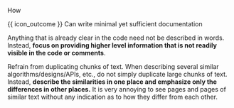 <span id="title">How</span>

<span id="prereqs"></span>

<span id="outcomes">{{ icon_outcome }} Can write minimal yet sufficient documentation</span>

<div id="body">

Anything that is already clear in the code need not be described in words. Instead, **focus on providing higher level information that is not readily visible in the code or comments**.

Refrain from duplicating chunks of text. When describing several similar algorithms/designs/APIs, etc., do not simply duplicate large chunks of text. Instead, **describe the similarities in one place and emphasize only the differences in other places.** It is very annoying to see pages and pages of similar text without any indication as to how they differ from each other.

</div>

<div id="extras">
</div>